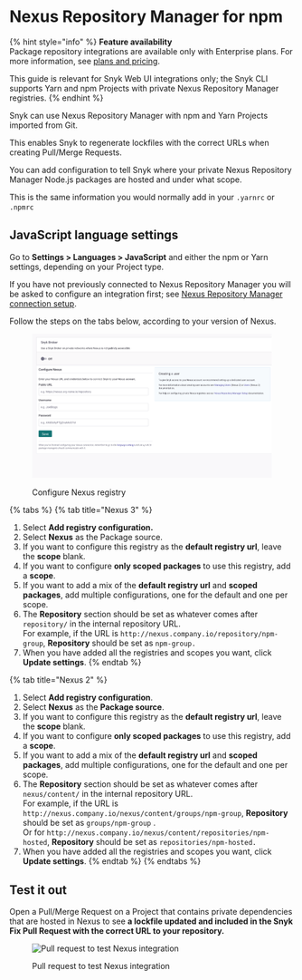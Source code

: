 # Nexus Repository Manager for npm

{% hint style="info" %}
**Feature availability**\
Package repository integrations are available only with Enterprise plans. For more information, see [plans and pricing](https://snyk.io/plans/).

This guide is relevant for Snyk Web UI integrations only; the Snyk CLI  supports Yarn and npm Projects with private Nexus Repository Manager registries.
{% endhint %}

Snyk can use Nexus Repository Manager with npm and Yarn Projects imported from Git.

This enables Snyk to regenerate lockfiles with the correct URLs when creating Pull/Merge Requests.

You can add configuration to tell Snyk where your private Nexus Repository Manager Node.js packages are hosted and under what scope.

This is the same information you would normally add in your `.yarnrc` or `.npmrc`

## JavaScript language settings

Go to **Settings > Languages > JavaScript** and either the npm or Yarn settings, depending on your Project type.

If you have not previously connected to Nexus Repository Manager you will be asked to configure an integration first; see [Nexus Repository Manager connection setup](./).

Follow the steps on the tabs below, according to your version of Nexus.

<figure><img src="../../../../.gitbook/assets/image (669).png" alt=""><figcaption><p>Configure Nexus registry</p></figcaption></figure>

{% tabs %}
{% tab title="Nexus 3" %}
1. Select **Add registry configuration.**
2. Select **Nexus** as the Package source.
3. If you want to configure this registry as the **default registry url**, leave the **scope** blank.
4. If you want to configure **only scoped packages** to use this registry, add a **scope**.
5. If you want to add a mix of the **default registry url** and **scoped packages**, add multiple configurations, one for the default and one per scope.
6. The **Repository** section should be set as whatever comes after `repository/` in the internal repository URL.\
   For example, if the URL is `http://nexus.company.io/repository/npm-group`, **Repository** should be set as `npm-group.`
7. When you have added all the registries and scopes you want, click **Update settings**.
{% endtab %}

{% tab title="Nexus 2" %}
1. Select **Add registry configuration**.
2. Select **Nexus** as the **Package source**.
3. If you want to configure this registry as the **default registry url**, leave the **scope** blank.
4. If you want to configure **only scoped packages** to use this registry, add a **scope**.
5. If you want to add a mix of the **default registry url** and **scoped packages**, add multiple configurations, one for the default and one per scope.
6. The **Repository** section should be set as whatever comes after `nexus/content/` in the internal repository URL.\
   For example, if the URL is `http://nexus.company.io/nexus/content/groups/npm-group`, **Repository** should be set as `groups/npm-group` .\
   Or for `http://nexus.company.io/nexus/content/repositories/npm-hosted`, **Repository** should be set as `repositories/npm-hosted.`
7. When you have added all the registries and scopes you want, click **Update settings**.
{% endtab %}
{% endtabs %}

## Test it out

Open a Pull/Merge Request on a Project that contains private dependencies that are hosted in Nexus to see **a lockfile updated and included in the Snyk Fix Pull Request with the correct URL to your repository.**

<figure><img src="../../../../.gitbook/assets/Screenshot 2022-07-15 at 14.22.59.png" alt="Pull request to test Nexus integration"><figcaption><p>Pull request to test Nexus integration</p></figcaption></figure>
